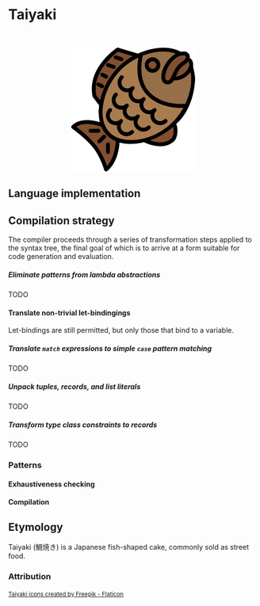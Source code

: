 # Taiyaki

<p>&nbsp;</p>
<p align="center">
  <img src="https://raw.githubusercontent.com/laserpants/area-51/dev/taiyaki/docs/taiyaki.png" width="250" />
</p>

## Language implementation

## Compilation strategy

The compiler proceeds through a series of transformation steps applied to the 
syntax tree, the final goal of which is to arrive at a form suitable for code
generation and evaluation.

##### Eliminate patterns from lambda abstractions

TODO

#### Translate non-trivial let-bindingings

Let-bindings are still permitted, but only those that bind to a variable.

##### Translate `match` expressions to simple `case` pattern matching

TODO

##### Unpack tuples, records, and list literals

TODO

##### Transform type class constraints to records

TODO

### Patterns

#### Exhaustiveness checking

#### Compilation

## Etymology

Taiyaki (鯛焼き) is a Japanese fish-shaped cake, commonly sold as street food. 

### Attribution

<small>
  <a href="https://www.flaticon.com/free-icons/taiyaki" title="taiyaki icons">Taiyaki icons created by Freepik - Flaticon</a>
</small>
